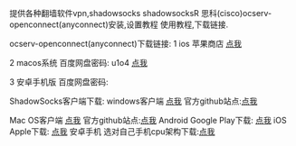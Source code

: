 提供各种翻墙软件vpn,shadowsocks shadowsocksR 思科(cisco)ocserv-openconnect(anyconnect)安装,设置教程 使用教程,下载链接.

ocserv-openconnect(anyconnect)下载链接:
1 ios 苹果商店  <a href="https://itunes.apple.com/cn/app/cisco-anyconnect/id1135064690?mt=8">点我</a>

2  macos系统  百度网盘密码: u1o4 <a href="https://pan.baidu.com/share/init?surl=nwjWyTz">点我</a>

3 安卓手机版  百度网盘密码: 


ShadowSocks客户端下载: 
windows客户端 <a href="https://files.eduvpn.net/Shadowsocks-4.0.4.zip ">点我</a> 官方github站点:<a href="https://github.com/shadowsocks/shadowsocks-windows/releases">点我</a>

Mac OS客户端 <a href="https://files.eduvpn.net/ShadowsocksX-NG.1.5.1.zip">点我</a>  官方github站点:<a href="https://github.com/shadowsocks/shadowsocks-iOS/releases/download/2.6.3/ShadowsocksX-2.6.3.dmg">点我</a>
Android	Google Play下载: <a href="https://play.google.com/store/apps/details?id=com.github.shadowsocks">点我</a>
iOS	Apple下载: <a href="https://github.com/shadowsocks/shadowsocks-iOS/releases/download/2.6.3/ShadowsocksX-2.6.3.dmg">点我</a>
安卓手机 选对自己手机cpu架构下载:<a href="https://github.com/shadowsocks/shadowsocks-android/releases">点我</a>
  

